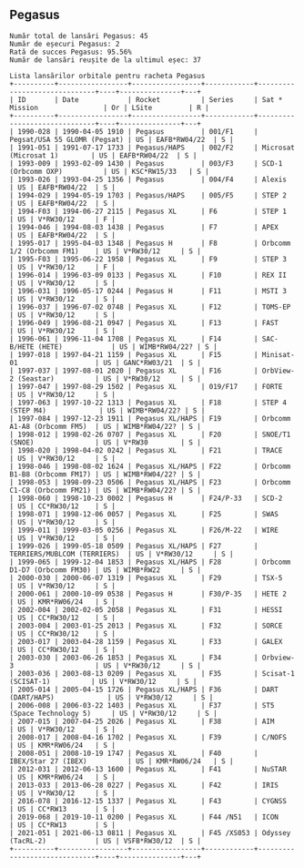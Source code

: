 ## Pegasus

    Număr total de lansări Pegasus: 45
    Număr de eșecuri Pegasus: 2
    Rată de succes Pegasus: 95.56%
    Număr de lansări reușite de la ultimul eșec: 37
    
    Lista lansărilor orbitale pentru racheta Pegasus
    +----------+-----------------+-----------------+------------+------------------------------+----+---------------+---+
    | ID       | Date            | Rocket          | Series     | Sat * Mission                | Or | LSite         | R |
    +----------+-----------------+-----------------+------------+------------------------------+----+---------------+---+
    | 1990-028 | 1990-04-05 1910 | Pegasus         | 001/F1     | Pegsat/USA 55 GLOMR (Pegsat) | US | EAFB*RW04/22  | S |
    | 1991-051 | 1991-07-17 1733 | Pegasus/HAPS    | 002/F2     | Microsat (Microsat 1)        | US | EAFB*RW04/22  | S |
    | 1993-009 | 1993-02-09 1430 | Pegasus         | 003/F3     | SCD-1 (Orbcomm OXP)          | US | KSC*RW15/33   | S |
    | 1993-026 | 1993-04-25 1356 | Pegasus         | 004/F4     | Alexis                       | US | EAFB*RW04/22  | S |
    | 1994-029 | 1994-05-19 1703 | Pegasus/HAPS    | 005/F5     | STEP 2                       | US | EAFB*RW04/22  | S |
    | 1994-F03 | 1994-06-27 2115 | Pegasus XL      | F6         | STEP 1                       | US | V*RW30/12     | F |
    | 1994-046 | 1994-08-03 1438 | Pegasus         | F7         | APEX                         | US | EAFB*RW04/22  | S |
    | 1995-017 | 1995-04-03 1348 | Pegasus H       | F8         | Orbcomm 1/2 (Orbcomm FM1)    | US | V*RW30/12     | S |
    | 1995-F03 | 1995-06-22 1958 | Pegasus XL      | F9         | STEP 3                       | US | V*RW30/12     | F |
    | 1996-014 | 1996-03-09 0133 | Pegasus XL      | F10        | REX II                       | US | V*RW30/12     | S |
    | 1996-031 | 1996-05-17 0244 | Pegasus H       | F11        | MSTI 3                       | US | V*RW30/12     | S |
    | 1996-037 | 1996-07-02 0748 | Pegasus XL      | F12        | TOMS-EP                      | US | V*RW30/12     | S |
    | 1996-049 | 1996-08-21 0947 | Pegasus XL      | F13        | FAST                         | US | V*RW30/12     | S |
    | 1996-061 | 1996-11-04 1708 | Pegasus XL      | F14        | SAC-B/HETE (HETE)            | US | WIMB*RW04/22? | S |
    | 1997-018 | 1997-04-21 1159 | Pegasus XL      | F15        | Minisat-01                   | US | GANC*RW03/21  | S |
    | 1997-037 | 1997-08-01 2020 | Pegasus XL      | F16        | OrbView-2 (Seastar)          | US | V*RW30/12     | S |
    | 1997-047 | 1997-08-29 1502 | Pegasus XL      | 019/F17    | FORTE                        | US | V*RW30/12     | S |
    | 1997-063 | 1997-10-22 1313 | Pegasus XL      | F18        | STEP 4 (STEP M4)             | US | WIMB*RW04/22? | S |
    | 1997-084 | 1997-12-23 1911 | Pegasus XL/HAPS | F19        | Orbcomm A1-A8 (Orbcomm FM5)  | US | WIMB*RW04/22? | S |
    | 1998-012 | 1998-02-26 0707 | Pegasus XL      | F20        | SNOE/T1 (SNOE)               | US | V*RW30        | S |
    | 1998-020 | 1998-04-02 0242 | Pegasus XL      | F21        | TRACE                        | US | V*RW30/12     | S |
    | 1998-046 | 1998-08-02 1624 | Pegasus XL/HAPS | F22        | Orbcomm B1-B8 (Orbcomm FM17) | US | WIMB*RW04/22? | S |
    | 1998-053 | 1998-09-23 0506 | Pegasus XL/HAPS | F23        | Orbcomm C1-C8 (Orbcomm FM21) | US | WIMB*RW04/22? | S |
    | 1998-060 | 1998-10-23 0002 | Pegasus H       | F24/P-33   | SCD-2                        | US | CC*RW30/12    | S |
    | 1998-071 | 1998-12-06 0057 | Pegasus XL      | F25        | SWAS                         | US | V*RW30/12     | S |
    | 1999-011 | 1999-03-05 0256 | Pegasus XL      | F26/M-22   | WIRE                         | US | V*RW30/12     | S |
    | 1999-026 | 1999-05-18 0509 | Pegasus XL/HAPS | F27        | TERRIERS/MUBLCOM (TERRIERS)  | US | V*RW30/12     | S |
    | 1999-065 | 1999-12-04 1853 | Pegasus XL/HAPS | F28        | Orbcomm D1-D7 (Orbcomm FM30) | US | WIMB*RW22     | S |
    | 2000-030 | 2000-06-07 1319 | Pegasus XL      | F29        | TSX-5                        | US | V*RW30/12     | S |
    | 2000-061 | 2000-10-09 0538 | Pegasus H       | F30/P-35   | HETE 2                       | US | KMR*RW06/24   | S |
    | 2002-004 | 2002-02-05 2058 | Pegasus XL      | F31        | HESSI                        | US | CC*RW30/12    | S |
    | 2003-004 | 2003-01-25 2013 | Pegasus XL      | F32        | SORCE                        | US | CC*RW30/12    | S |
    | 2003-017 | 2003-04-28 1159 | Pegasus XL      | F33        | GALEX                        | US | CC*RW30/12    | S |
    | 2003-030 | 2003-06-26 1853 | Pegasus XL      | F34        | Orbview-3                    | US | V*RW30/12     | S |
    | 2003-036 | 2003-08-13 0209 | Pegasus XL      | F35        | Scisat-1 (SCISAT-1)          | US | V*RW30/12     | S |
    | 2005-014 | 2005-04-15 1726 | Pegasus XL/HAPS | F36        | DART (DART/HAPS)             | US | V*RW30/12     | S |
    | 2006-008 | 2006-03-22 1403 | Pegasus XL      | F37        | ST5 (Space Technology 5)     | US | V*RW30/12     | S |
    | 2007-015 | 2007-04-25 2026 | Pegasus XL      | F38        | AIM                          | US | V*RW30/12     | S |
    | 2008-017 | 2008-04-16 1702 | Pegasus XL      | F39        | C/NOFS                       | US | KMR*RW06/24   | S |
    | 2008-051 | 2008-10-19 1747 | Pegasus XL      | F40        | IBEX/Star 27 (IBEX)          | US | KMR*RW06/24   | S |
    | 2012-031 | 2012-06-13 1600 | Pegasus XL      | F41        | NuSTAR                       | US | KMR*RW06/24   | S |
    | 2013-033 | 2013-06-28 0227 | Pegasus XL      | F42        | IRIS                         | US | V*RW30/12     | S |
    | 2016-078 | 2016-12-15 1337 | Pegasus XL      | F43        | CYGNSS                       | US | CC*RW13       | S |
    | 2019-068 | 2019-10-11 0200 | Pegasus XL      | F44 /N51   | ICON                         | US | CC*RW13       | S |
    | 2021-051 | 2021-06-13 0811 | Pegasus XL      | F45 /XS053 | Odyssey (TacRL-2)            | US | VSFB*RW30/12  | S |
    +----------+-----------------+-----------------+------------+------------------------------+----+---------------+---+
    

